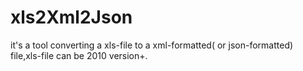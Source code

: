 # xls2Xml2Json
it's a tool converting a xls-file to a xml-formatted( or json-formatted) file,xls-file can be 2010 version+.
